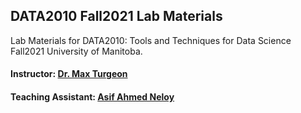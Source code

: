 ## DATA2010 Fall2021 Lab Materials
Lab Materials for DATA2010: Tools and Techniques for Data Science Fall2021 University of Manitoba.


#### Instructor: [Dr. Max Turgeon](https://www.maxturgeon.ca/) 
#### Teaching Assistant: [Asif Ahmed Neloy](https://aaneloy.netlify.app/)



